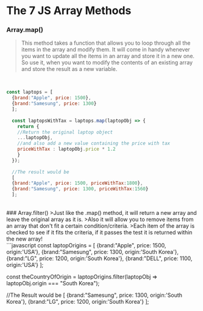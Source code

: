 # The 7 JS Array Methods

### Array.map()
>This method takes a function that allows you to loop through all the items in the array and modify them.
>It will come in handy whenever you want to update all the items in an array and store it in a new one.
>So use it, when you want to modify the contents of an existing array and store the result as a new variable. 
<br>

```javascript
const laptops = [
  {brand:"Apple", price: 1500},
  {brand:"Samesung", price: 1300}
  ];
  
  const laptopsWithTax = laptops.map(laptopObj => {
    return {
    //Return the original laptop object
    ...laptopObj,
    //and also add a new value containing the price with tax
    priceWithTax : laptopObj.price * 1.2
    }
  });
  
  //The result would be
  [
  {brand:"Apple", price: 1500, priceWithTax:1800},
  {brand:"Samesung", price: 1300, priceWithTax:1560}
  ];
  ```
  <br>
  ### Array.filter()
  >Just like the .map() method, it will return a new array and leave the original array as it is. 
  >Also it will allow you to remove items from an array that don't fit a certain condition/criteria.
  >Each item of the array is checked to see if it fits the criteria, if it passes the test it is returned within the new array! 
  <br>
  ```javascript
  const laptopOrigins = [
    {brand:"Apple", price: 1500, origin:'USA'},
    {brand:"Samesung", price: 1300, origin:'South Korea'},
    {brand:"LG", price: 1200, origin:'South Korea'},
    {brand:"DELL", price: 1100, origin:'USA'}
    ];
  
  const theCountryOfOrigin = laptopOrigins.filter(laptopObj => laptopObj.origin === "South Korea");

  //The Result would be 
    [
    {brand:"Samesung", price: 1300, origin:'South Korea'},
    {brand:"LG", price: 1200, origin:'South Korea'}
    ];
  ```
